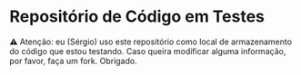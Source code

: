 # Repositório de Código em Testes

:warning: Atenção: eu (Sérgio) uso este repositório como local de armazenamento do código que estou testando. Caso queira modificar alguma informação, por favor, faça um fork. Obrigado.
